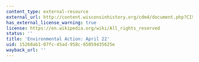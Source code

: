 ```yaml
---
content_type: external-resource
external_url: http://content.wisconsinhistory.org/cdm4/document.php?CISOROOT=/tp&CISOPTR=29697&CISOSHOW=29642
has_external_license_warning: true
license: https://en.wikipedia.org/wiki/All_rights_reserved
status: ''
title: 'Environmental Action: April 22'
uid: 15268ab1-07fc-45ad-958c-65059435625e
wayback_url: ''
---
```

